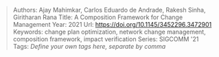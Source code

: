 > Authors: Ajay Mahimkar, Carlos Eduardo de Andrade, Rakesh Sinha, Giritharan Rana
> Title: A Composition Framework for Change Management
> Year: 2021
> Url: https://doi.org/10.1145/3452296.3472901
> Keywords: change plan optimization, network change management, composition framework, impact verification
> Series: SIGCOMM '21
> Tags: *Define your own tags here, separate by comma*